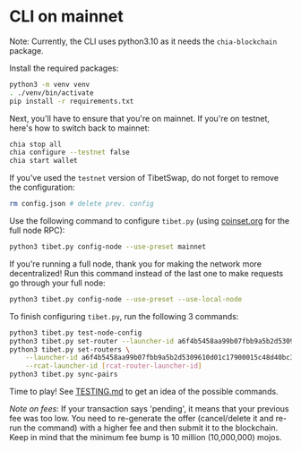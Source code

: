 # CLI on mainnet

Note: Currently, the CLI uses python3.10 as it needs the `chia-blockchain` package.

Install the required packages:

```bash
python3 -m venv venv
. ./venv/bin/activate
pip install -r requirements.txt
```

Next, you'll have to ensure that you're on mainnet. If you're on testnet, here's how to switch back to mainnet:

```bash
chia stop all
chia configure --testnet false
chia start wallet
```

If you've used the `testnet` version of TibetSwap, do not forget to remove the configuration:


```bash
rm config.json # delete prev. config
```

Use the following command to configure `tibet.py` (using [coinset.org](https://www.coinset.org/) for the full node RPC):
```bash
python3 tibet.py config-node --use-preset mainnet
```

If you're running a full node, thank you for making the network more decentralized! Run this command instead of the last one to make requests go through your full node:

```bash
python3 tibet.py config-node --use-preset --use-local-node
```

To finish configuring `tibet.py`, run the following 3 commands:

```bash
python3 tibet.py test-node-config
python3 tibet.py set-router --launcher-id a6f4b5458aa99b07fbb9a5b2d5309610d01c17900015c48d40bc321b15fe64bd
python3 tibet.py set-routers \
    --launcher-id a6f4b5458aa99b07fbb9a5b2d5309610d01c17900015c48d40bc321b15fe64bd \
    --rcat-launcher-id [rcat-router-launcher-id]
python3 tibet.py sync-pairs
```

Time to play! See [TESTING.md](TESTING.md) to get an idea of the possible commands.

*Note on fees*: If your transaction says 'pending', it means that your previous fee was too low. You need to re-generate the offer (cancel/delete it and re-run the command) with a higher fee and then submit it to the blockchain. Keep in mind that the minimum fee bump is 10 million (10,000,000) mojos.
